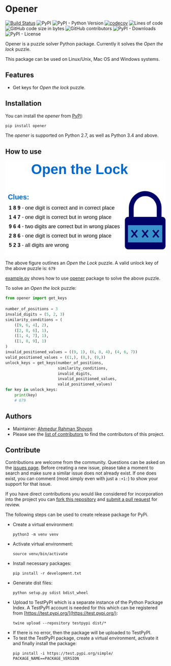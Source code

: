 # Opener

[![Build Status](https://travis-ci.org/arsho/opener.svg?branch=master)](https://travis-ci.org/arsho/opener)
![PyPI](https://img.shields.io/pypi/v/opener)
![PyPI - Python Version](https://img.shields.io/pypi/pyversions/opener)
[![codecov](https://codecov.io/gh/arsho/opener/branch/master/graph/badge.svg)](https://codecov.io/gh/arsho/opener)
![Lines of code](https://img.shields.io/tokei/lines/github/arsho/opener)
![GitHub code size in bytes](https://img.shields.io/github/languages/code-size/arsho/opener)
![GitHub contributors](https://img.shields.io/github/contributors/arsho/opener)
![PyPI - Downloads](https://img.shields.io/pypi/dm/opener)
![PyPI - License](https://img.shields.io/pypi/l/opener)

Opener is a puzzle solver Python package. Currently it solves the *Open the lock* puzzle.

This package can be used on Linux/Unix, Mac OS and Windows systems.

## Features

- Get keys for *Open the lock* puzzle.

## Installation

You can install the *opener* from [PyPI](https://pypi.org/project/opener/):

```bash
pip install opener
```

The *opener* is supported on Python 2.7, as well as Python 3.4 and above.

## How to use

![Puzzle Example](https://raw.githubusercontent.com/arsho/opener/master/resources/open_the_lock.png)

The above figure outlines an *Open the Lock* puzzle. A valid unlock key of the above puzzle is: `679`

[example.py](example.py) shows how to use [opener](https://pypi.org/project/opener/) package to solve the above puzzle.


To solve an *Open the lock* puzzle:

```python
from opener import get_keys

number_of_positions = 3
invalid_digits = (5, 2, 3)
similarity_conditions = (
    ([9, 6, 4], 2),
    ([2, 8, 6], 1),
    ([1, 4, 7], 1),
    ([1, 8, 9], 1)
)
invalid_positioned_values = ((9, 1), (6, 8, 4), (4, 6, 7))
valid_positioned_values = ((1,), (8,), (9,))
unlock_keys = get_keys(number_of_positions,
                       similarity_conditions,
                       invalid_digits,
                       invalid_positioned_values,
                       valid_positioned_values)
for key in unlock_keys:
    print(key)
    # 679
 ```

## Authors
- Maintainer: [Ahmedur Rahman Shovon](https://arshovon.com/)
- Please see the [list of contributors](https://github.com/arsho/opener/graphs/contributors) to find the contributors of this project.


 
## Contribute

Contributions are welcome from the community. Questions can be asked on the
[issues page](https://github.com/arsho/opener/issues). Before creating a new issue, please take a moment to search
and make sure a similar issue does not already exist. If one does exist, you
can comment (most simply even with just a `:+1:`) to show your support for that
issue.

If you have direct contributions you would like considered for incorporation
into the project you can [fork this repository](https://github.com/arsho/opener) and
[submit a pull request](https://github.com/arsho/opener/pulls) for review.

The following steps can be used to create release package for PyPi.
- Create a virtual environment:
    ```
    python3 -m venv venv
    ```
- Activate virtual environment:
    ```
    source venv/bin/activate
    ```
- Install necessary packages:
    ```
    pip install -r development.txt
    ```
- Generate dist files:
    ```
    python setup.py sdist bdist_wheel
    ```
- Upload to TestPyPI which is a separate instance of the Python Package Index. A TestPyPI account is needed for this which can be registered from [https://test.pypi.org/](https://test.pypi.org/):
    ```
    twine upload --repository testpypi dist/*
    ```
- If there is no error, then the package will be uploaded to TestPyPI.
- To test the TestPyPI package, create a virtual environment, activate it and finally install the package:
    ```
    pip install -i https://test.pypi.org/simple/ PACKAGE_NAME==PACKAGE_VERSION
    ```
